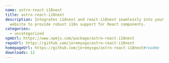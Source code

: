 ```yaml
---
name: astro-react-i18next
title: astro-react-i18next
description: Integrates i18next and react-i18next seamlessly into your Astro
  website to provide robust i18n support for React components.
categories:
  - uncategorized
npmUrl: https://www.npmjs.com/package/astro-react-i18next
repoUrl: https://github.com/jeremyxgo/astro-react-i18next
homepageUrl: https://github.com/jeremyxgo/astro-react-i18next#readme
downloads: 12
---
```


